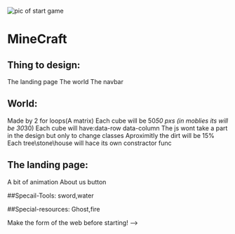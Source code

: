 ![pic of start game](/img/afterwelcomepage.png)

# MineCraft

## Thing to design:

The landing page
The world
The navbar

## World:
Made by 2 for loops(A matrix)
Each cube will be 50*50 pxs (in moblies its will be 30*30)
Each cube will have:data-row data-column
The js wont take a part in the design but only to change classes
Aproximitly the dirt will be 15%
Each tree\stone\house will hace its own constractor func

## The landing page:
A bit of animation
About us button

##Specail-Tools:
sword,water

##Special-resources:
Ghost,fire

Make the form of the web before starting! -->
